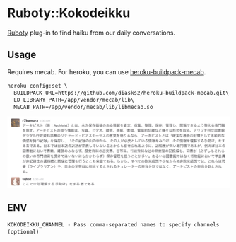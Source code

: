 # Ruboty::Kokodeikku
[Ruboty](https://github.com/r7kamura/ruboty) plug-in to find haiku from our daily conversations.

## Usage
Requires mecab. For heroku, you can use [heroku-buildpack-mecab](https://github.com/diasks2/heroku-buildpack-mecab).

```
heroku config:set \
  BUILDPACK_URL=https://github.com/diasks2/heroku-buildpack-mecab.git\
  LD_LIBRARY_PATH=/app/vendor/mecab/lib\
  MECAB_PATH=/app/vendor/mecab/lib/libmecab.so
```

![](images/example.png)

## ENV
```
KOKODEIKKU_CHANNEL - Pass comma-separated names to specify channels (optional)
```
